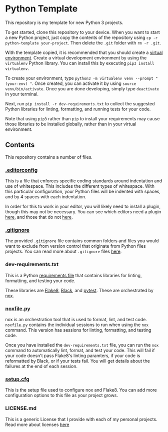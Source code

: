 # Python Template
This repository is my template for new Python 3 projects.

To get started, clone this repository to your device. When you want to start a new Python project, just copy the contents of the repository using `cp -r python-template your-project`. Then delete the `.git` folder with `rm -r .git`.

With the template copied, it is recommended that you should create a [virtual environment](https://virtualenv.pypa.io/en/latest/). Create a virtual development environment by using the `virtualenv` Python library. You can install this by executing `pip3 install virtualenv`. 

To create your environment, type `python3 -m virtualenv venv --prompt "(your-env) "`. Once created, you can activate it by using `source venv/bin/activate`. Once you are done developing, simply type `deactivate` in your terminal.

Next, run `pip install -r dev-requirements.txt` to collect the suggested Python libraries for linting, formatting, and running tests for your code.

Note that using `pip3` rather than `pip` to install your requirements may cause those libraries to be installed globally, rather than in your virtual environment.

## Contents
This repository contains a number of files.

### [.editorconfig](https://editorconfig.org/)
This is a file that enforces specific coding standards around indentation and use of whitespace. This includes the different types of whitespace. With this particular configuration, your Python files will be indented with spaces, and by 4 spaces with each indentation.

In order for this to work in your editor, you will likely need to install a plugin, though this may not be necessary. You can see which editors need a plugin [here](https://editorconfig.org/#download), and those that do not [here](https://editorconfig.org/#pre-installed).

### [.gitignore](https://git-scm.com/docs/gitignore)
The provided `.gitignore` file contains common folders and files you would want to exclude from version control that originate from Python files projects. You can read more about `.gitignore` files [here](https://git-scm.com/docs/gitignore).

### dev-requirements.txt
This is a Python [requirements file](https://pip.pypa.io/en/latest/user_guide/#requirements-files) that contains libraries for linting, formatting, and testing your code.

These libraries are [Flake8](https://flake8.pycqa.org/en/latest/), [Black](https://pypi.org/project/black/), and [pytest](https://docs.pytest.org/en/7.0.x/). These are orchestrated by [nox](https://nox.thea.codes/en/stable/).

### [noxfile.py](https://nox.thea.codes/en/stable/)
nox is an orchestration tool that is used to format, lint, and test code. `noxfile.py` contains the individual sessions to run when using the `nox` command. This version has sessions for linting, formatting, and testing code.

Once you have installed the `dev-requirements.txt` file, you can run the `nox` command to automatically lint, format, and test your code. This will fail if your code doesn't pass Flake8's linting paramters, if your code is reformatted by Black, or if your tests fail. You will get details about the failures at the end of each session.

### [setup.cfg](https://docs.python.org/3/distutils/configfile.html)
This is the setup file used to configure nox and Flake8. You can add more configuration options to this file as your project grows.

### LICENSE.md
This is a generic License that I provide with each of my personal projects. Read more about licenses [here](https://docs.github.com/en/repositories/managing-your-repositorys-settings-and-features/customizing-your-repository/licensing-a-repository)
